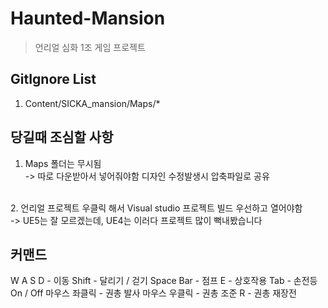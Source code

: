 # Haunted-Mansion
> 언리얼 심화 1조 게임 프로젝트 

##  GitIgnore List
1. Content/SICKA_mansion/Maps/*

## 당길때 조심할 사항
1. Maps 폴더는 무시됨 <br>
-> 따로 다운받아서 넣어줘야함 디자인 수정발생시 압축파일로 공유
<br/>
2. 언리얼 프로젝트 우클릭 해서 Visual studio 프로젝트 빌드 우선하고 열어야함<br>
    -> UE5는 잘 모르겠는데, UE4는 이러다 프로젝트 많이 뻑내봤습니다

## 커맨드 
W A S D - 이동
Shift - 달리기 / 걷기 
Space Bar - 점프
E - 상호작용 
Tab - 손전등 On / Off
마우스 좌클릭 - 권총 발사
마우스 우클릭 - 권총 조준
R - 권총 재장전
